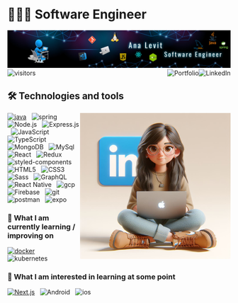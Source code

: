 # 👩🏻‍💻 Software Engineer

<img src="bg.jpeg" /> 
<span>
<img src="https://api.visitorbadge.io/api/VisitorHit?user=anaalamed&repo=github-visitors-badge&countColor=282C34" alt="visitors" title="visitors" height="25" />
&nbsp;

<a href="https://www.linkedin.com/in/ana-levit" target="_blank">
<img src="https://img.shields.io/badge/LinkedIn-282C34?logo=linkedin&logoColor=0077B5" alt="LinkedIn" title="LinkedIn" margin="100px" height="35" align="right" />
</a>
&nbsp;
<a href="https://ana-levit-portfolio-ts.web.app" target="_blank">
<img src="https://img.shields.io/badge/-My%20Portfolio-%23282C34?logo=googleDocs&logoColor=orange" alt="Portfolio" title="Portfolio" height="35" align="right"/>
</a>
&nbsp;
</span>

## 🛠 Technologies and tools

<img src="profileAI.jpeg" align="right" width="340px" height="330px" >

[<img src="https://img.shields.io/badge/Java-282C34?logo=Java&logoColor=47A248" alt="java" title="java" height="25" />]()
&nbsp;
<img src="https://img.shields.io/badge/-Spring-%23282C34?logo=spring&logoColor=green" alt="spring" title="spring" height="25" />
&nbsp;
<img src="https://img.shields.io/badge/Node.js-282C34?logo=node.js&logoColor=339933" alt="Node.js" title="Node.js" height="25" />
&nbsp;
<img src="https://img.shields.io/badge/Express-282C34?logo=express&logoColor=FFFFFF" alt="Express.js" title="Express.js" height="25" />
&nbsp;
<img src="https://img.shields.io/badge/JavaScript-282C34?logo=javascript&logoColor=F7DF1E" alt="JavaScript" title="JavaScript" height="25" />
&nbsp;
<img src="https://img.shields.io/badge/TypeScript-282C34?logo=typescript&logoColor=3178C6" alt="TypeScript" title="TypeScript" height="25" />
&nbsp;
<img src="https://img.shields.io/badge/MongoDB-282C34?logo=mongodb&logoColor=47A248" alt="MongoDB" title="MongoDB" height="25" />
&nbsp;
<img src="https://img.shields.io/badge/MySql-282C34?logo=MySql&logoColor=fff" alt="MySql" title="MySql" height="25" />
&nbsp;
<img src="https://img.shields.io/badge/-React-%23282C34?logo=react&logoColor=61DAFB%22%20alt=%22React%20Native%20logo" alt="React" title="React" height="25" />
&nbsp;
<img src="https://img.shields.io/badge/Redux-282C34?logo=redux&logoColor=764ABC" alt="Redux" title="Redux" height="25" />
&nbsp;
<img src="https://img.shields.io/static/v1?label=&message=styled-components&color=282C34&logo=styled-components&logoColor=DB7093" alt="styled-components" title="styled-components" height="25" />
&nbsp;
<img src="https://img.shields.io/badge/HTML5-282C34?logo=html5&logoColor=E34F26" alt="HTML5" title="HTML5" height="25" />
&nbsp;
<img src="https://img.shields.io/badge/CSS3-282C34?logo=css3&logoColor=1572B6" alt="CSS3" title="CSS3" height="25" />
&nbsp;
<img src="https://img.shields.io/badge/Sass-282C34?logo=sass&logoColor=CC6699" alt="Sass" title="Sass" height="25" />
&nbsp;
<img src="https://img.shields.io/badge/GraphQL-282C34?logo=graphql&logoColor=E10098" alt="GraphQL" title="GraphQL" height="25" />
&nbsp;
<img src="https://img.shields.io/badge/React Native-282C34?logo=react&logoColor=61DAFB" alt="React Native" title="React Native" height="25" />
&nbsp;
<img src="https://img.shields.io/badge/-GCP-%23282C34?logo=googleCloud&logoColor=blue" alt="gcp" title="gcp" height="25" />
&nbsp;
<img src="https://img.shields.io/badge/Firebase-282C34?logo=firebase&logoColor=FFCA28" alt="Firebase" title="Firebase" height="25" />
&nbsp;
<img src="https://img.shields.io/badge/git-282C34?logo=git&logoColor=F05032" alt="git" title="git" height="25" />
&nbsp;
<img src="https://img.shields.io/badge/Postman-282C34?logo=postman&logoColor=e35b17" alt="postman" title="postman" height="25" />
&nbsp;
<img src="https://img.shields.io/badge/Expo-282C34?logo=expo&logoColor=grey" alt="expo" title="Expo" height="25" />
&nbsp;
<br>

### 📖 What I am currently learning / improving on

[<img src="https://img.shields.io/badge/-Docker-%23282C34?logo=docker&logoColor=blue" alt="docker" title="docker" height="25" />]()
&nbsp;
<img src="https://img.shields.io/badge/-Kubernetes-%23282C34?logo=kubernetes&logoColor=blue" alt="kubernetes" title="kubernetes" height="25" />
&nbsp;
<br>

### 👾 What I am interested in learning at some point

[<img src="https://img.shields.io/badge/Next.js-282C34?logo=next.js&logoColor=FFFFFF" alt="Next.js" title="Next.js" height="25" />]()
&nbsp;
<img src="https://img.shields.io/badge/Android-282C34?logo=android&logoColor=3DDC84" alt="Android" title="Android" height="25" />
&nbsp;
<img src="https://img.shields.io/badge/iOS-282C34?logo=ios&logoColor=black" alt="ios" title="ios" height="25" />
&nbsp;
